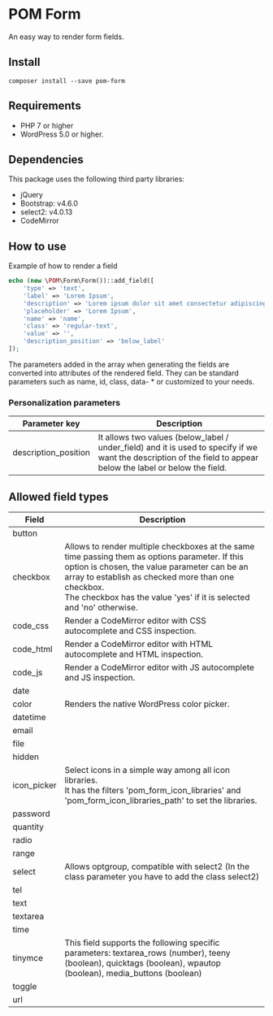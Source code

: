 # POM Form
An easy way to render form fields.

## Install
```
composer install --save pom-form
```

## Requirements
* PHP 7 or higher
* WordPress 5.0 or higher.

## Dependencies
This package uses the following third party libraries:
* jQuery
* Bootstrap: v4.6.0
* select2: v4.0.13
* CodeMirror

## How to use
Example of how to render a field

```PHP
echo (new \POM\Form\Form())::add_field([
    'type' => 'text',
    'label' => 'Lorem Ipsum',
    'description' => 'Lorem ipsum dolor sit amet consectetur adipiscing elit',
    'placeholder' => 'Lorem Ipsum',
    'name' => 'name',
    'class' => 'regular-text',
    'value' => '',
    'description_position' => 'below_label'
]);
```

The parameters added in the array when generating the fields are converted into attributes of the rendered field.
They can be standard parameters such as name, id, class, data- * or customized to your needs.

### Personalization parameters
| Parameter key        | Description                                                                                                                                                      |
|----------------------|------------------------------------------------------------------------------------------------------------------------------------------------------------------|
| description_position | It allows two values (below_label / under_field) and it is used to specify if we want the description of the field to appear below the label or below the field. |

## Allowed field types
| Field       | Description                                                                                                                                                                                                                                                                      |
|-------------|----------------------------------------------------------------------------------------------------------------------------------------------------------------------------------------------------------------------------------------------------------------------------------|
| button      |                                                                                                                                                                                                                                                                                  |
| checkbox    | Allows to render multiple checkboxes at the same time passing them as options parameter. If this option is chosen, the value parameter can be an array to establish as checked more than one checkbox.<br>The checkbox has the value 'yes' if it is selected and 'no' otherwise. |
| code_css    | Render a CodeMirror editor with CSS autocomplete and CSS inspection.                                                                                                                                                                                                             |
| code_html   | Render a CodeMirror editor with HTML autocomplete and HTML inspection.                                                                                                                                                                                                           |
| code_js     | Render a CodeMirror editor with JS autocomplete and JS inspection.                                                                                                                                                                                                               |
| date        |                                                                                                                                                                                                                                                                                  |
| color       | Renders the native WordPress color picker.                                                                                                                                                                                                                                       |
| datetime    |                                                                                                                                                                                                                                                                                  |
| email       |                                                                                                                                                                                                                                                                                  |
| file        |                                                                                                                                                                                                                                                                                  |
| hidden      |                                                                                                                                                                                                                                                                                  |
| icon_picker | Select icons in a simple way among all icon libraries.<br/> It has the filters 'pom_form_icon_libraries' and 'pom_form_icon_libraries_path' to set the libraries.                                                                                                                |
| password    |                                                                                                                                                                                                                                                                                  |
| quantity    |                                                                                                                                                                                                                                                                                  |
| radio       |                                                                                                                                                                                                                                                                                  |
| range       |                                                                                                                                                                                                                                                                                  |
| select      | Allows optgroup, compatible with select2 (In the class parameter you have to add the class select2)                                                                                                                                                                              |
| tel         |                                                                                                                                                                                                                                                                                  |
| text        |                                                                                                                                                                                                                                                                                  |
| textarea    |                                                                                                                                                                                                                                                                                  |
| time        |                                                                                                                                                                                                                                                                                  |
| tinymce     | This field supports the following specific parameters: textarea_rows (number), teeny (boolean), quicktags (boolean), wpautop (boolean), media_buttons (boolean)                                                                                                                  |
| toggle      |                                                                                                                                                                                                                                                                                  |
| url         |                                                                                                                                                                                                                                                                                  |
